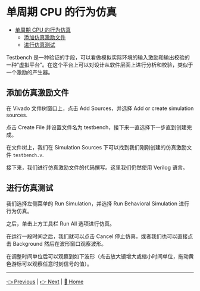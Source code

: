 # 单周期 CPU 的行为仿真

- [单周期 CPU 的行为仿真](#%e5%8d%95%e5%91%a8%e6%9c%9f-cpu-%e7%9a%84%e8%a1%8c%e4%b8%ba%e4%bb%bf%e7%9c%9f)
  - [添加仿真激励文件](#%e6%b7%bb%e5%8a%a0%e4%bb%bf%e7%9c%9f%e6%bf%80%e5%8a%b1%e6%96%87%e4%bb%b6)
  - [进行仿真测试](#%e8%bf%9b%e8%a1%8c%e4%bb%bf%e7%9c%9f%e6%b5%8b%e8%af%95)

Testbench 是一种验证的手段，可以看做模拟实际环境的输入激励和输出校验的一种“虚拟平台”。在这个平台上可以对设计从软件层面上进行分析和校验，类似于一个激励的产生器。

## 添加仿真激励文件

在 Vivado 文件树窗口上，点击 Add Sources，并选择 Add or create simulation sources.

点击 Create File 并设置文件名为 testbench，接下来一直选择下一步直到创建完成。

在文件树上，我们在 Simulation Sources 下可以找到我们刚刚创建的仿真激励文件 `testbench.v`.

接下来，我们进行仿真激励文件的代码撰写。这里我们仍然使用 Verilog 语言。

## 进行仿真测试

我们选择左侧菜单的 Run Simulation，并选择 Run Behavioral Simulation 进行行为仿真。

之后，单击上方工具栏 Run All 选项进行仿真。

在运行一段时间之后，我们就可以点击 Cancel 停止仿真，或者我们也可以直接点击 Background 然后在波形窗口观察波形。

在调整时间单位后可以观察到如下波形（点击放大镜增大或缩小时间单位，拖动黄色游标可以观察任意时刻信号的值）。

---

[👈 Previous](./2-3_Verilog.md) | [👉 Next](.) | [🚩 Home](../README.md)